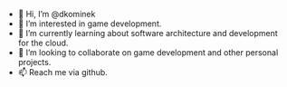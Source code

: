 - 👋 Hi, I’m @dkominek
- 👀 I’m interested in game development.
- 🌱 I’m currently learning about software architecture and development for the cloud.
- 💞️ I’m looking to collaborate on game development and other personal projects.
- 📫 Reach me via github.
